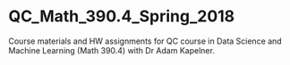 # QC_Math_390.4_Spring_2018
Course materials and HW assignments for QC course in Data Science and Machine Learning (Math 390.4) with Dr Adam Kapelner. 
